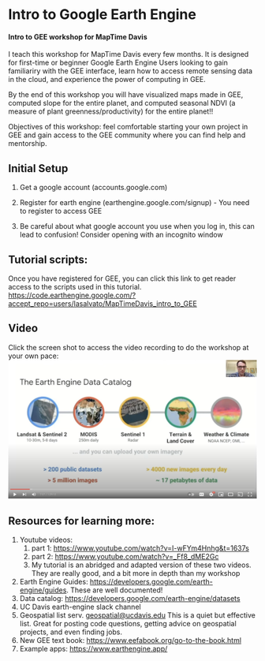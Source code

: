 # Intro to Google Earth Engine
#### Intro to GEE workshop for MapTime Davis

  
  
I teach this workshop for MapTime Davis every few months. It is designed for first-time or beginner Google Earth Engine Users looking to gain familiariry with the GEE interface, learn how to access remote sensing data in the cloud, and experience the power of computing in GEE. 
  
By the end of this workshop you will have visualized maps made in GEE, computed slope for the entire planet, and computed seasonal NDVI (a measure of plant greenness/productivity) for the entire planet!!   
  
Objectives of this workshop: feel comfortable starting your own project in GEE and gain access to the GEE community where you can find help and mentorship.  

  

## Initial Setup
1. Get a google account (accounts.google.com)

2. Register for earth engine (earthengine.google.com/signup) - You need to register to access GEE

3. Be careful about what google account you use when you log in, this can lead to confusion! Consider opening with an incognito window




## Tutorial scripts:  
Once you have registered for GEE, you can click this link to get reader access to the scripts used in this tutorial.
https://code.earthengine.google.com/?accept_repo=users/lasalvato/MapTimeDavis_intro_to_GEE




## Video  
Click the screen shot to access the video recording to do the workshop at your own pace:  
[![ ](feature.png)](https://www.youtube.com/watch?v=0cYm4CpU2dg "Intro to GEE")
  
  

## Resources for learning more:
1. Youtube videos: 
    1. part 1: https://www.youtube.com/watch?v=I-wFYm4Hnhg&t=1637s
    2. part 2: https://www.youtube.com/watch?v=_Ff8_dME2Gc
    10. My tutorial is an abridged and adapted version of these two videos. They are really good, and a bit more in depth than my workshop
2. Earth Engine Guides: https://developers.google.com/earth-engine/guides. These are well documented!
3. Data catalog: https://developers.google.com/earth-engine/datasets
4. UC Davis earth-engine slack channel
5. Geospatial list serv. <geospatial@ucdavis.edu> This is a quiet but effective list. Great for posting code questions, getting advice on geospatial projects, and even finding jobs.
6. New GEE text book: https://www.eefabook.org/go-to-the-book.html
7. Example apps: https://www.earthengine.app/

